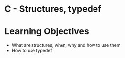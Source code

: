 # C - Structures, typedef

# Learning Objectives

- What are structures, when, why and how to use them
- How to use typedef



